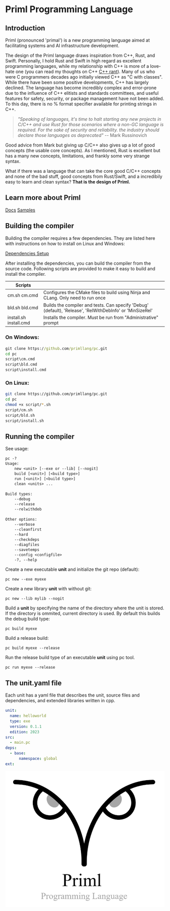# Priml Programming Language
## Introduction
Priml (pronounced 'primal') is a new programming language aimed at facilitating systems and AI infrastructure development.

The design of the Priml language draws inspiration from C++, Rust, and Swift. Personally, I hold Rust and Swift in high regard as excellent programming languages, while my relationship with C++ is more of a love-hate one (you can read my thoughts on C++ [C++ rant](doc/cppthoughts.md)). Many of us who were C programmers decades ago initially viewed C++ as "C with classes". While there have been some positive developments, C++ has largely declined. The language has become incredibly complex and error-prone due to the influence of C++ elitists and standards committees, and useful features for safety, security, or package management have not been added. To this day, there is no % format specifier available for printing strings in C++.

>*"Speaking of languages, it's time to halt starting any new projects in C/C++ and use Rust for those scenarios where a non-GC language is required. For the sake of security and reliability. the industry should declare those languages as deprecated"* -- Mark Russinovich

Good advice from Mark but giving up C/C++ also gives up a lot of good concepts (the usable core concepts). As I mentioned, Rust is excellent but has a many new concepts, limitations, and frankly some very strange syntax.

What if there was a language that can take the core good C/C++ concepts and none of the bad stuff, good concepts from Rust/Swift, and a incredibily easy to learn and clean syntax?  **That is the design of Priml.**

## Learn more about Priml

[Docs](doc/lang.md)
[Samples](samples)

## Building the compiler
Building the compiler requires a few dependencies. They are listed here with instructions on how to install on Linux and Windows:

[Dependencies Setup](doc/setup.md)

After installing the dependencies, you can build the compiler from the source code. Following scripts are provided to make it easy to build and install the compiler.

| Scripts | |
| - | - |
| cm.sh cm.cmd | Configures the CMake files to build using Ninja and CLang. Only need to run once |
| bld.sh bld.cmd | Builds the compiler and tests. Can specify 'Debug' (default), 'Release', 'RelWithDebInfo' or 'MinSizeRel'  |
| install.sh install.cmd | Installs the compiler.  Must be run from "Administrative" prompt |

### On Windows:
```cmd
git clone https://github.com/primllang/pc.git
cd pc
script\cm.cmd
script\bld.cmd
script\install.cmd
```
### On Linux:
```bash
git clone https://github.com/primllang/pc.git
cd pc
chmod +x script/*.sh
script/cm.sh
script/bld.sh
script/install.sh
```
## Running the compiler
See usage:
```
pc -?
Usage:
    new <unit> [--exe or --lib] [--nogit]
    build [<unit>] [<build type>]
    run [<unit>] [<build type>]
    clean <units> ...

Build types:
    --debug
    --release
    --relwithdeb

Other options:
    --verbose
    --cleanfirst
    --hard
    --checkdeps
    --diagfiles
    --savetemps
    --config <configfile>
    -?, --help
```
Create a new executable **unit** and initialize the git repo (default):
```
pc new --exe myexe
```
Create a new library **unit** with without git:
```
pc new --lib mylib --nogit
```
Build a **unit** by specifying the name of the directory where the unit is stored. If the directory is ommited, current directory is used.  By default this builds the debug build type:
```
pc build myexe
```
Build a release build:
```
pc build myexe --release
```
Run the release build type of an executable **unit** using pc tool.
```
pc run myexe --release
```
## The **unit.yaml** file
Each unit has a yaml file that describes the unit, source files and  dependencies, and extended libraries written in cpp.
```yaml
unit:
  name: helloworld
  type: exe
  version: 0.1.1
  edition: 2023
src:
  - main.pc
deps:
  - base:
      namespace: global
ext:
```

![](doc/primllogo.jpg)
